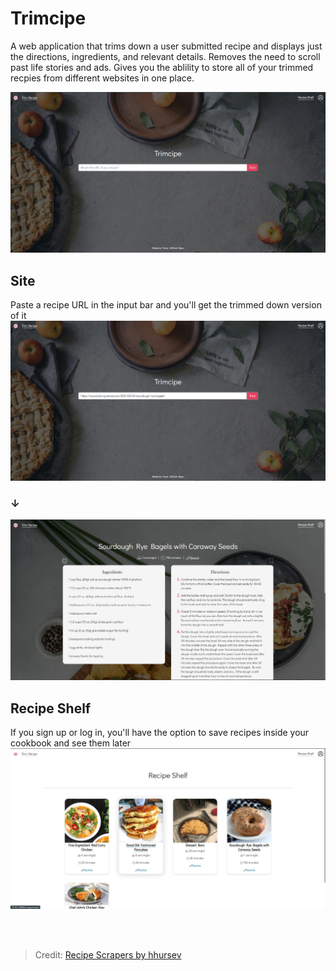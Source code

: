 # Trimcipe

A web application that trims down a user submitted recipe and displays just the directions, ingredients, and relevant details. Removes the need to scroll past life stories and ads. Gives you the ablility to store all of your trimmed recpies from different websites in one place.

![Picture of Trimcipe](https://raw.githubusercontent.com/kjsbot/trimcipe/main/screenshots/main.PNG)
<!--[Visit the site](https://www.google.com)-->

## Site
Paste a recipe URL in the input bar and you'll get the trimmed down version of it
![Picture of Trimcipe](https://raw.githubusercontent.com/kjsbot/trimcipe/main/screenshots/mainlink.png)
### ↓
![Picture of Trimmed Recipe](https://raw.githubusercontent.com/kjsbot/trimcipe/main/screenshots/recipe.PNG)

## Recipe Shelf
If you sign up or log in, you'll have the option to save recipes inside your cookbook and see them later
![Picture of User's Recipe Shelf](https://raw.githubusercontent.com/kjsbot/trimcipe/main/screenshots/shelf.png)

<br> <br>

> Credit: [Recipe Scrapers by hhursev](https://github.com/hhursev/recipe-scrapers)
